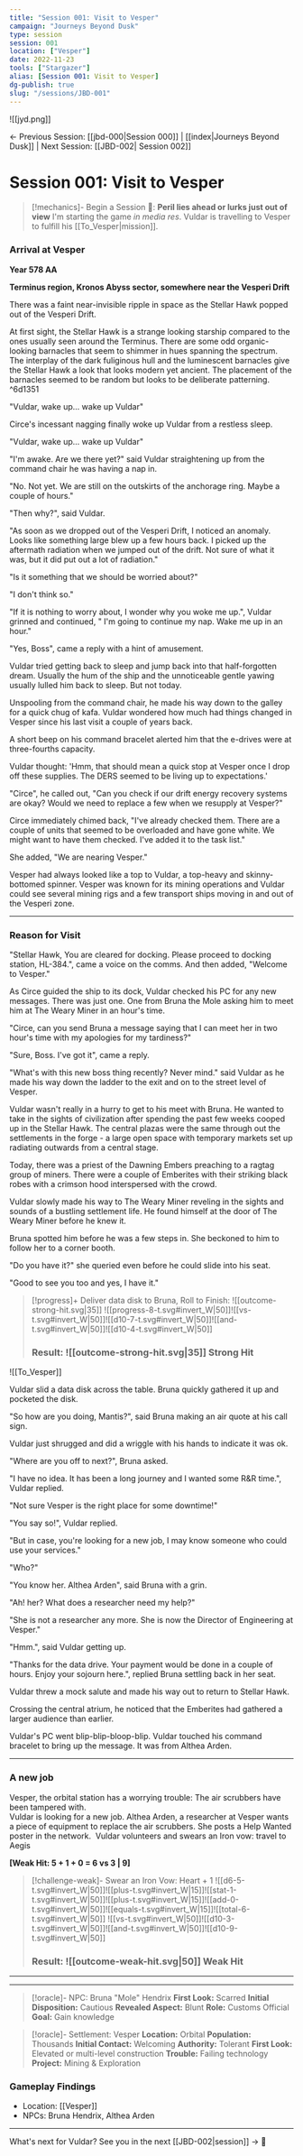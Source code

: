 ```yaml
---
title: "Session 001: Visit to Vesper"
campaign: "Journeys Beyond Dusk"
type: session
session: 001
location: ["Vesper"]
date: 2022-11-23
tools: ["Stargazer"]
alias: [Session 001: Visit to Vesper]
dg-publish: true
slug: "/sessions/JBD-001"
---
```

![[jyd.png]]

← Previous Session: [[jbd-000|Session 000]] | [[index|Journeys Beyond Dusk]] | Next Session: [[JBD-002| Session 002]]

# Session 001: Visit to Vesper

> [!mechanics]- Begin a Session
> 🎲: **Peril lies ahead or lurks just out of view**
> I'm starting the game *in media res*. Vuldar is travelling to Vesper to fulfill his [[To_Vesper|mission]].


### Arrival at Vesper

**Year 578 AA**

**Terminus region, Kronos Abyss sector, somewhere near the Vesperi Drift**

There was a faint near-invisible ripple in space as the Stellar Hawk popped out of the Vesperi Drift. 

At first sight,  the Stellar Hawk is a strange looking starship compared to the ones usually seen around the Terminus. There are some odd organic-looking barnacles that seem to shimmer in hues spanning the spectrum. The interplay of the dark fuliginous hull and the luminescent barnacles give the Stellar Hawk a look that looks modern yet ancient. The placement of the barnacles seemed to be random but looks to be deliberate patterning.  ^6d1351

"Vuldar, wake up... wake up Vuldar" 

Circe's incessant nagging finally woke up Vuldar from a restless sleep.

"Vuldar, wake up... wake up Vuldar" 

"I'm awake. Are we there yet?" said Vuldar straightening up from the command chair he was having a nap in.

"No. Not yet. We are still on the outskirts of the anchorage ring. Maybe a couple of hours." 

"Then why?", said Vuldar.

"As soon as we dropped out of the Vesperi Drift, I noticed an anomaly. Looks like something large blew up a few hours back. I picked up the aftermath radiation when we jumped out of the drift. Not sure of what it was, but it did put out a lot of radiation."

"Is it something that we should be worried about?"

"I don't think so."

"If it is nothing to worry about, I wonder why you woke me up.", Vuldar grinned and continued, " I'm going to continue my nap. Wake me up in an hour."

"Yes, Boss", came a reply with a hint of amusement.

Vuldar tried getting back to sleep and jump back into that half-forgotten dream. Usually the hum of the ship and the unnoticeable gentle yawing usually lulled him back to sleep. But not today. 

Unspooling from the command chair, he made his way down to the galley for a quick chug of kafa. Vuldar wondered how much had things changed in Vesper since his last visit a couple of years back. 

A short beep on his command bracelet alerted him that the e-drives were at three-fourths capacity. 

Vuldar thought: 'Hmm, that should mean a quick stop at Vesper once I drop off these supplies. The DERS seemed to be living up to expectations.'

"Circe", he called out, "Can you check if our drift energy recovery systems are okay? Would we need to replace a few when we resupply at Vesper?"

Circe immediately chimed back, "I've already checked them. There are a couple of units that seemed to be overloaded and have gone white. We might want to have them checked. I've added it to the task list."

She added, "We are nearing Vesper."

Vesper had always looked like a top to Vuldar, a top-heavy and skinny-bottomed spinner. Vesper was known for its mining operations and Vuldar could see several mining rigs and a few transport ships moving in and out of the Vesperi zone.

---

### Reason for Visit

"Stellar Hawk, You are cleared for docking. Please proceed to docking station, HL-384.", came a voice on the comms. And then added, "Welcome to Vesper."

As Circe guided the ship to its dock, Vuldar checked his PC for any new messages. There was just one. One from Bruna the Mole asking him to meet him at The Weary Miner in an hour's time. 

"Circe, can you send Bruna a message saying that I can meet her in two hour's time with my apologies for my tardiness?"

"Sure, Boss. I've got it", came a reply.

"What's with this new boss thing recently? Never mind." said Vuldar as he made his way down the ladder to the exit and on to the street level of Vesper.

Vuldar wasn't really in a hurry to get to his meet with Bruna. He wanted to take in the sights of civilization after spending the past few weeks cooped up in the Stellar Hawk. The central plazas were the same through out the settlements in the forge - a large open space with temporary markets set up radiating outwards from a central stage.

Today, there was a priest of the Dawning Embers preaching to a ragtag group of miners. There were a couple of Emberites with their striking black robes with a crimson hood interspersed with the crowd.

Vuldar slowly made his way to The Weary Miner reveling in the sights and sounds of a bustling settlement life. He found himself at the door of The Weary Miner before he knew it. 

Bruna spotted him before he was a few steps in. She beckoned to him to follow her to a corner booth.

"Do you have it?" she queried even before he could slide into his seat.

"Good to see you too and yes, I have it."


> [!progress]+ Deliver data disk to Bruna, Roll to Finish: ![[outcome-strong-hit.svg|35]]
> ![[progress-8-t.svg#invert_W|50]]![[vs-t.svg#invert_W|50]]![[d10-7-t.svg#invert_W|50]]![[and-t.svg#invert_W|50]]![[d10-4-t.svg#invert_W|50]]
> ### Result: ![[outcome-strong-hit.svg|35]] Strong Hit

![[To_Vesper]]


Vuldar slid a data disk across the table. Bruna quickly gathered it up and pocketed the disk.

"So how are you doing, Mantis?", said Bruna making an air quote at his call sign.

Vuldar just shrugged and did a wriggle with his hands to indicate it was ok. 

"Where are you off to next?", Bruna asked.

"I have no idea. It has been a long journey and I wanted some R&R time.", Vuldar replied.

"Not sure Vesper is the right place for some downtime!"

"You say so!", Vuldar replied.

"But in case, you're looking for a new job, I may know someone who could use your services."

"Who?"

"You know her. Althea Arden", said Bruna with a grin.

"Ah! her? What does a researcher need my help?"

"She is not a researcher any more. She is now the Director of Engineering at Vesper."

"Hmm.", said Vuldar getting up.

"Thanks for the data drive. Your payment would be done in a couple of hours. Enjoy your sojourn here.", replied Bruna settling back in her seat.

Vuldar threw a mock salute and made his way out to return to Stellar Hawk.

Crossing the central atrium, he noticed that the Emberites had gathered a larger audience than earlier. 

Vuldar's PC went blip-blip-bloop-blip. Vuldar touched his command bracelet to bring up the message. It was from Althea Arden.

---
### A new job

Vesper, the orbital station has a worrying trouble: The air scrubbers have been tampered with.  
Vuldar is looking for a new job.
Althea Arden, a researcher at Vesper wants a piece of equipment to replace the air scrubbers. She posts a Help Wanted poster in the network. 
Vuldar volunteers and swears an Iron vow: travel to Aegis

**[Weak Hit: 5 + 1 + 0 = 6 vs 3 | 9]**

> [!challenge-weak]- Swear an Iron Vow: Heart + 1
> ![[d6-5-t.svg#invert_W|50]]![[plus-t.svg#invert_W|15]]![[stat-1-t.svg#invert_W|50]]![[plus-t.svg#invert_W|15]]![[add-0-t.svg#invert_W|50]]![[equals-t.svg#invert_W|15]]![[total-6-t.svg#invert_W|50]]
> ![[vs-t.svg#invert_W|50]]![[d10-3-t.svg#invert_W|50]]![[and-t.svg#invert_W|50]]![[d10-9-t.svg#invert_W|50]]
> ### Result: ![[outcome-weak-hit.svg|50]] Weak Hit




---



---

> [!oracle]- NPC: Bruna "Mole" Hendrix
> **First Look:** Scarred
> **Initial Disposition:** Cautious
> **Revealed Aspect:** Blunt
> **Role:** Customs Official
> **Goal:** Gain knowledge

> [!oracle]- Settlement: Vesper
> **Location:** Orbital
> **Population:** Thousands
> **Initial Contact:** Welcoming
> **Authority:** Tolerant
> **First Look:** Elevated or multi-level construction
> **Trouble:** Failing technology
> **Project:** Mining & Exploration



### Gameplay Findings
- Location: [[Vesper]]
- NPCs: Bruna Hendrix, Althea Arden 

---
What's next for Vuldar? See you in the next [[JBD-002|session]] → 🚀

